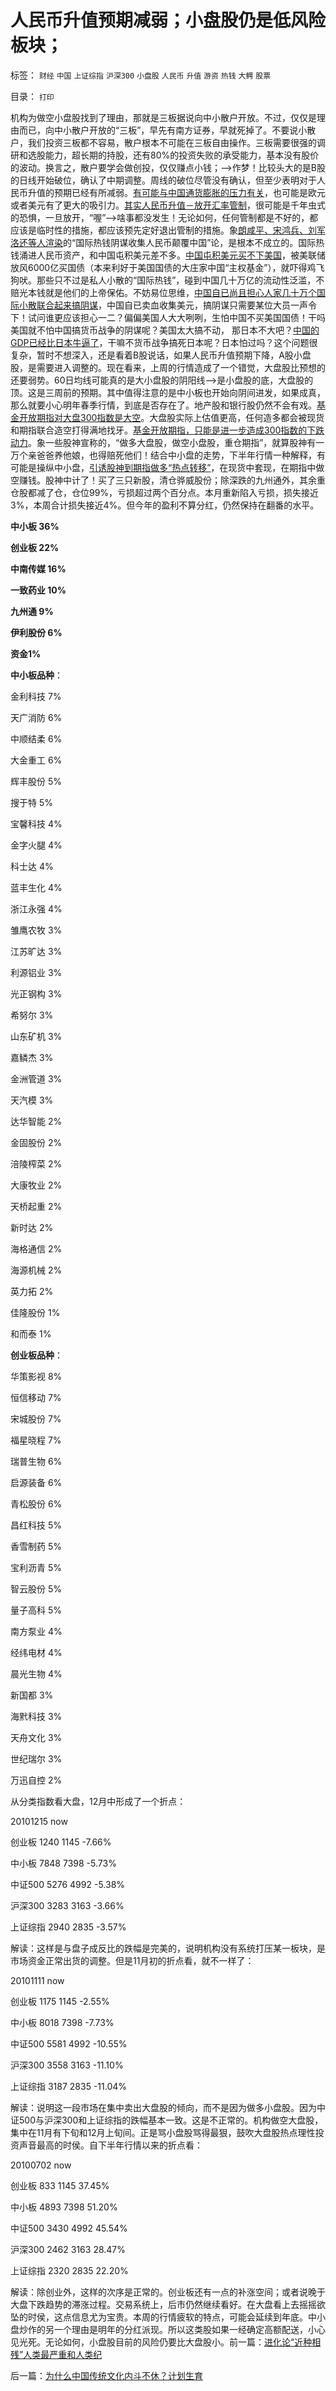 # 人民币升值预期减弱；小盘股仍是低风险板块；

标签： `财经` `中国` `上证综指` `沪深300` `小盘股` `人民币` `升值` `游资` `热钱` `大鳄` `股票` 

目录： `打印`

机构为做空小盘股找到了理由，那就是三板据说向中小散户开放。不过，仅仅是理由而已，向中小散户开放的“三板”，早先有南方证券，早就死掉了。不要说小散户，我们投资三板都不容易，散户根本不可能在三板自由操作。三板需要很强的调研和选股能力，超长期的持股，还有80%的投资失败的承受能力，基本没有股价的波动。换言之，散户要学会做创投，仅仅赚点小钱；——>作梦！比较头大的是B股的日线开始破位，确认了中期调整。周线的破位尽管没有确认，但至少表明对于人民币升值的预期已经有所减弱。[有可能与中国通货膨胀的压力有关](../../../2008/7/24/通胀不能抵销人民币汇率升值压力.md)，也可能是欧元或者美元有了更大的吸引力。[其实人民币升值－放开汇率管制](../../../2008/2/22/不放弃汇率操纵，经济不会好转.md)，很可能是千年虫式的恐惧，一旦放开，“喔”——>啥事都没发生！无论如何，任何管制都是不好的，都应该是临时性的措施，都应该预先定好退出管制的措施。象[朗咸平、宋鸿兵、刘军洛还等人渲染](../../../2008/9/2/不喜欢张五常，朗咸平，宋鸿兵，刘军洛等人的阴谋论.md)的“国际热钱阴谋收集人民币颠覆中国”论，是根本不成立的。国际热钱涌进人民币资产，和中国屯积美元差不多。[中国屯积美元买不下美国](../../../2008/7/21/中国索罗斯做空美元剪美国人羊毛惨败的货币战争.md)，被美联储放风6000亿买国债（本来利好于美国国债的大庄家中国“主权基金”），就吓得鸡飞狗吠。那些只不过是私人小散的“国际热钱”，碰到中国几十万亿的流动性泛滥，不赔光本钱就是他们的上帝保佑。不妨易位思维，[中国自已尚且担心人家几十万个国际小散联合起来搞阴谋](../../../2008/10/20/民族主义阴谋论不受欢迎.md)，中国自已卖血收集美元，搞阴谋只需要某位大员一声令下！试问谁更应该担心一二？偏偏美国人大大咧咧，生怕中国不买美国国债！干吗美国就不怕中国搞货币战争的阴谋呢？美国太大搞不动，
那日本不大吧？[中国的GDP已经比日本牛逼了](../../../2010/8/18/肥猪GDP终于超过日本了.md)，干嘛不货币战争搞死日本呢？日本怕过吗？这个问题很复杂，暂时不想深入，还是看着B股说话，如果人民币升值预期下降，A股小盘股，是需要进入调整的。现在看来，上周的行情造成了一个错觉，大盘股比预想的还要弱势。60日均线可能真的是大小盘股的阴阳线——>是小盘股的底，大盘股的顶。这是三周前的预期。其中值得注意的是中小板也开始向阴间进发，如果成真，那么就要小心明年春季行情，到底是否存在了。地产股和银行股仍然不会有戏。[基金开放期指对大盘300指数是大空](../../../2010/1/11/甲流的历史是这样制造的；指数期货和融资融券利好小盘.md)。大盘股实际上估值更高，任何造多都会被现货和期指联合造空打得满地找牙。[基金开放期指，只能是进一步造成300指数的下跌动力](../../../2007/11/10/禁止基金参与股指期货，让基民为牛市套牢埋单.md)。象一些股神宣称的，“做多大盘股，做空小盘股，重仓期指”，就算股神有一万个亲爸爸养他娘，也得赔死他们！结合中小盘的走势，下半年行情一种解释，有可能是操纵中小盘，[引诱股神到期指做多“热点转移”](../../../2010/9/8/为什么疯神们祈祷的暴跌和热点切换没有出现？.md)，在现货中套现，在期指中做空赚钱。股神中计了！买了三只新股，清仓骅威股份；除深跌的九州通外，其余重仓股都减了仓，仓位99%，亏损超过两个百分点。本月重新陷入亏损，损失接近3%，本周合计损失接近4%。但今年的盈利不算分红，仍然保持在翻番的水平。

**中小板 36%**

**创业板 22%**

**中南传媒 16%**

**一致药业 10%**

**九州通 9%**

**伊利股份 6%**

**资金1%**



**中小板品种**：

金利科技 7%

天广消防 6%

中顺结柔 6%

大金重工 6%

辉丰股份 5%

搜于特 5%

宝馨科技 4%

金字火腿 4%

科士达 4%

蓝丰生化 4%

浙江永强 4%

雏鹰农牧 3%

江苏旷达 3%

利源铝业 3%

光正钢构 3%

希努尔 3%

山东矿机 3%

嘉鳞杰 3%

金洲管道 3%

天汽模 3%

达华智能 2%

金固股份 2%

涪陵榨菜 2%

大康牧业 2%

天桥起重 2%

新时达 2%

海格通信 2%

海源机械 2%

英力拓 2%

佳隆股份 1%

和而泰 1%



**创业板品种**：

华策影视 8%

恒信移动 7%

宋城股份 7%

福星晓程 7%

瑞普生物 6%

启源装备 6%

青松股份 6%

昌红科技 5%

香雪制药 5%

宝利沥青 5%

智云股份 5%

量子高科 5%

南方泵业 4%

经纬电材 4%

晨光生物 4%

新国都 3%

海黓科技 3%

天舟文化 3%

世纪瑞尔 3%

万迅自控 2%



从分类指数看大盘，12月中形成了一个折点：

20101215 now

创业板 1240 1145 -7.66%

中小板 7848 7398 -5.73%

中证500 5276 4992 -5.38%

沪深300 3283 3163 -3.66%

上证综指 2940 2835 -3.57%

解读：这样是与盘子成反比的跌幅是完美的，说明机构没有系统打压某一板块，是市场资金正常出货的调整。但是11月初的折点看，就不一样了：

20101111 now

创业板 1175 1145 -2.55%

中小板 8018 7398 -7.73%

中证500 5581 4992 -10.55%

沪深300 3558 3163 -11.10%

上证综指 3187 2835 -11.04%

解读：说明这一段市场在集中卖出大盘股的倾向，而不是因为做多小盘股。因为中证500与沪深300和上证综指的跌幅基本一致。这是不正常的。机构做空大盘股，集中在11月有下旬和12月上旬间。正是骂小盘股骂得最狠，鼓吹大盘股热点理性投资声音最高的时侯。自下半年行情以来的折点看：

20100702 now

创业板 833 1145 37.45%

中小板 4893 7398 51.20%

中证500 3430 4992 45.54%

沪深300 2462 3163 28.47%

上证综指 2320 2835 22.20%

解读：除创业外，这样的次序是正常的。创业板还有一点的补涨空间；或者说晚于大盘下跌趋势的滞涨过程。交易系统上，后市仍然继续看好。在大盘看上去摇摇欲坠的时侯，这点信息尤为宝贵。本周的行情疲软的特点，可能会延续到年底。中小盘炒作的另一个理由是明年的分红派现。所以这类股如果一经确定高额配送，小心见光死。无论如何，小盘股目前的风险仍要比大盘股小。前一篇：[进化论“近种相残”人类最严重和人类纪](../../../2010/12/23/进化论“近种相残”人类最严重和人类纪.md)

后一篇：[为什么中国传统文化内斗不休？计划生育](../../../2010/12/24/为什么中国传统文化内斗不休？计划生育.md)